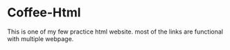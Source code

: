 # Coffee-Html

This is one of my few practice html website.
most of the links are functional with multiple webpage.
